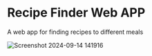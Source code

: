 # Recipe Finder Web APP
A web app for finding recipes to different meals

![Screenshot 2024-09-14 141916](https://github.com/user-attachments/assets/d79842a1-361b-43ee-bd87-79e6b31af732)

